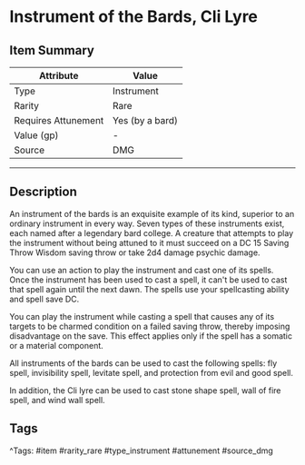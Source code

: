 # Instrument of the Bards, Cli Lyre

## Item Summary

| Attribute            | Value                        |
|----------------------|------------------------------|
| Type                 | Instrument |
| Rarity               | Rare             |
| Requires Attunement  | Yes (by a bard)                |
| Value (gp)           | -    |
| Source               | DMG |

---

## Description

An instrument of the bards is an exquisite example of its kind, superior to an ordinary instrument in every way. Seven types of these instruments exist, each named after a legendary bard college. A creature that attempts to play the instrument without being attuned to it must succeed on a DC 15 Saving Throw Wisdom saving throw or take 2d4 damage psychic damage.

You can use an action to play the instrument and cast one of its spells. Once the instrument has been used to cast a spell, it can't be used to cast that spell again until the next dawn. The spells use your spellcasting ability and spell save DC.

You can play the instrument while casting a spell that causes any of its targets to be charmed condition on a failed saving throw, thereby imposing disadvantage on the save. This effect applies only if the spell has a somatic or a material component.

All instruments of the bards can be used to cast the following spells: fly spell, invisibility spell, levitate spell, and protection from evil and good spell.

In addition, the Cli lyre can be used to cast stone shape spell, wall of fire spell, and wind wall spell.

## Tags

^Tags: #item #rarity_rare #type_instrument #attunement #source_dmg